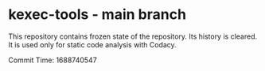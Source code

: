 # kexec-tools - main branch

This repository contains frozen state of the repository.
Its history is cleared. It is used only for static code
analysis with Codacy.

Commit Time: 1688740547